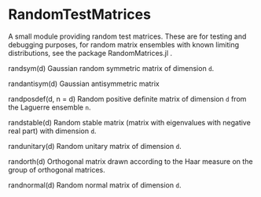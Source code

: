 # RandomTestMatrices

A small module providing random test matrices. These are for testing and debugging purposes, for random matrix ensembles with known limiting distributions, see the package RandomMatrices.jl . 

randsym(d)
	Gaussian random symmetric matrix of dimension ``d``.

randantisym(d)
    Gaussian antisymmetric matrix

randposdef(d, n = d)
	Random positive definite matrix of dimension ``d`` from the Laguerre ensemble ``n``. 

randstable(d)
	Random stable matrix (matrix with eigenvalues with negative real part) with dimension ``d``.

randunitary(d)
	Random unitary matrix of dimension ``d``.

randorth(d)
	Orthogonal matrix drawn according to the Haar measure on the group of orthogonal matrices.

randnormal(d) 
	Random normal matrix of dimension ``d``.



